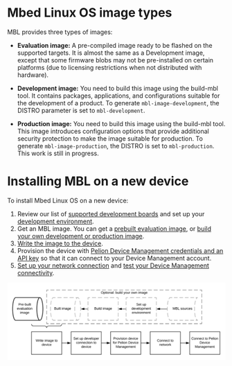 # Mbed Linux OS image types

MBL provides three types of images:

- **Evaluation image:** A pre-compiled image ready to be flashed on the supported targets. It is almost the same as a Development image, except that some firmware blobs may not be pre-installed on certain platforms (due to licensing restrictions when not distributed with hardware).

- **Development image:** You need to build this image using the build-mbl tool. It contains packages, applications, and configurations suitable for the development of a product. To generate `mbl-image-development`, the DISTRO parameter is set to `mbl-development`.

- **Production image:** You need to build this image using the build-mbl tool. This image introduces configuration options that provide additional security protection to make the image suitable for production. To generate `mbl-image-production`, the DISTRO is set to `mbl-production`. This work is still in progress.


# Installing MBL on a new device

To install Mbed Linux OS on a new device:

1. Review our list of [supported development boards](../first-image/hardware.html) and set up your [development environment](../first-image/development-environment.html).
1. Get an MBL image. You can get a [prebuilt evaluation image](../first-image/downloading-an-evaluation-image.html), or [build your own development or production image](../first-image/building-development-and-production-images.html).
1. [Write the image to the device](../first-image/writing-an-image-to-supported-boards.html).
1. Provision the device with [Pelion Device Management credentials and an API key](../first-image/provisioning-for-pelion-device-management.html) so that it can connect to your Device Management account.
1. [Set up your network connection](../first-image/connecting-to-a-network-and-pelion-device-management.html) and [test your Device Management connectivity](../first-image/verifying-that-the-device-is-connected-to-device-management.html).

<span class="images">![](../Figures/install_process.png)</span>
